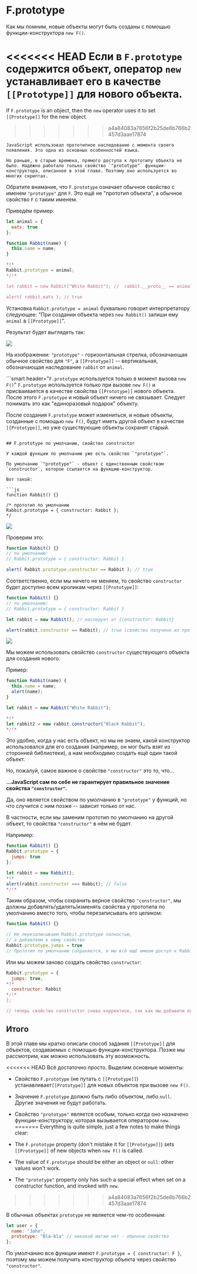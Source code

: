 # F.prototype

Как мы помним, новые объекты могут быть созданы с помощью функции-конструктора `new F()`.

<<<<<<< HEAD
Если в `F.prototype` содержится объект, оператор `new` устанавливает его в качестве `[[Prototype]]` для нового объекта.
=======
If `F.prototype` is an object, then the `new` operator uses it to set `[[Prototype]]` for the new object.
>>>>>>> a4a84083a7656f2b25de8b766b2457d3aae17874

```smart
JavaScript использовал прототипное наследование с момента своего появления. Это одна из основных особенностей языка.

Но раньше, в старые времена, прямого доступа к прототипу объекта не было. Надёжно работало только свойство `"prototype"` функции-конструктора, описанное в этой главе. Поэтому оно используется во многих скриптах.
```

Обратите внимание, что `F.prototype` означает обычное свойство с именем `"prototype"` для `F`. Это ещё не "прототип объекта", а обычное свойство `F` с таким именем.

Приведём пример:

```js run
let animal = {
  eats: true
};

function Rabbit(name) {
  this.name = name;
}

*!*
Rabbit.prototype = animal;
*/!*

let rabbit = new Rabbit("White Rabbit"); //  rabbit.__proto__ == animal

alert( rabbit.eats ); // true
```

Установка `Rabbit.prototype = animal` буквально говорит интерпретатору следующее: "При создании объекта через `new Rabbit()` запиши ему `animal` в `[[Prototype]]`".

Результат будет выглядеть так:

![](proto-constructor-animal-rabbit.svg)

На изображении: `"prototype"` - горизонтальная стрелка, обозначающая обычное свойство для `"F"`, а `[[Prototype]]` -- вертикальная, обозначающая наследование `rabbit` от `animal`.

```smart header="`F.prototype` используется только в момент вызова `new F()`"
`F.prototype` используется только при вызове `new F()` и присваивается в качестве свойства `[[Prototype]]` нового объекта. После этого `F.prototype` и новый объект ничего не связывает. Следует понимать это как "единоразовый подарок" объекту.

После создания `F.prototype` может измениться, и новые объекты, созданные с помощью `new F()`, будут иметь другой объект в качестве `[[Prototype]]`, но уже существующие объекты сохранят старый.
```

## F.prototype по умолчанию, свойство constructor

У каждой функции по умолчанию уже есть свойство `"prototype"`.

По умолчанию `"prototype"` - объект с единственным свойством `constructor`, которое ссылается на функцию-конструктор.

Вот такой:

```js
function Rabbit() {}

/* прототип по умолчанию
Rabbit.prototype = { constructor: Rabbit };
*/
```

![](function-prototype-constructor.svg)

Проверим это:

```js run
function Rabbit() {}
// по умолчанию:
// Rabbit.prototype = { constructor: Rabbit }

alert( Rabbit.prototype.constructor == Rabbit ); // true
```

Соответственно, если мы ничего не меняем, то свойство `constructor` будет доступно всем кроликам через `[[Prototype]]`:

```js run
function Rabbit() {}
// по умолчанию:
// Rabbit.prototype = { constructor: Rabbit }

let rabbit = new Rabbit(); // наследует от {constructor: Rabbit}

alert(rabbit.constructor == Rabbit); // true (свойство получено из прототипа)
```

![](rabbit-prototype-constructor.svg)

Мы можем использовать свойство `constructor` существующего объекта для создания нового.

Пример:

```js run
function Rabbit(name) {
  this.name = name;
  alert(name);
}

let rabbit = new Rabbit("White Rabbit");

*!*
let rabbit2 = new rabbit.constructor("Black Rabbit");
*/!*
```

Это удобно, когда у нас есть объект, но мы не знаем, какой конструктор использовался для его создания (например, он мог быть взят из сторонней библиотеки), а нам необходимо создать ещё один такой объект.

Но, пожалуй, самое важное о свойстве `"constructor"` это то, что...

**...JavaScript сам по себе не гарантирует правильное значение свойства `"constructor"`.**

Да, оно является свойством по умолчанию в `"prototype"` у функций, но что случится с ним позже -- зависит только от нас.

В частности, если мы заменим прототип по умолчанию на другой объект, то свойства `"constructor"` в нём не будет.

Например:

```js run
function Rabbit() {}
Rabbit.prototype = {
  jumps: true
};

let rabbit = new Rabbit();
*!*
alert(rabbit.constructor === Rabbit); // false
*/!*
```

Таким образом, чтобы сохранить верное свойство `"constructor"`, мы должны добавлять/удалять/изменять свойства у прототипа по умолчанию вместо того, чтобы перезаписывать его целиком:

```js
function Rabbit() {}

// Не перезаписываем Rabbit.prototype полностью,
// а добавляем к нему свойство
Rabbit.prototype.jumps = true
// Прототип по умолчанию сохраняется, и мы всё ещё имеем доступ к Rabbit.prototype.constructor
```

Или мы можем заново создать свойство `constructor`:

```js
Rabbit.prototype = {
  jumps: true,
*!*
  constructor: Rabbit
*/!*
};

// теперь свойство constructor снова корректное, так как мы добавили его
```


## Итого

В этой главе мы кратко описали способ задания `[[Prototype]]` для объектов, создаваемых с помощью функции-конструктора. Позже мы рассмотрим, как можно использовать эту возможность.

<<<<<<< HEAD
Всё достаточно просто. Выделим основные моменты:

- Свойство `F.prototype` (не путать с `[[Prototype]]`) устанавливает`[[Prototype]]` для новых объектов при вызове `new F()`.
- Значение `F.prototype` должно быть либо объектом, либо `null`. Другие значения не будут работать.
-  Свойство `"prototype"` является особым, только когда оно назначено функции-конструктору, которая вызывается оператором `new`.
=======
Everything is quite simple, just a few notes to make things clear:

- The `F.prototype` property (don't mistake it for `[[Prototype]]`) sets `[[Prototype]]` of new objects when `new F()` is called.
- The value of `F.prototype` should be either an object or `null`: other values won't work.
-  The `"prototype"` property only has such a special effect when set on a constructor function, and invoked with `new`.
>>>>>>> a4a84083a7656f2b25de8b766b2457d3aae17874

В обычных объектах `prototype` не является чем-то особенным:
```js
let user = {
  name: "John",
  prototype: "Bla-bla" // никакой магии нет - обычное свойство
};
```

По умолчанию все функции имеют `F.prototype = { constructor: F }`, поэтому мы можем получить конструктор объекта через свойство `"constructor"`.
